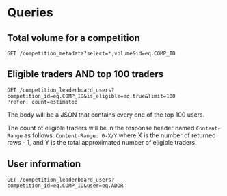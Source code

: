 # Queries

## Total volume for a competition

```http
GET /competition_metadata?select=*,volume&id=eq.COMP_ID
```

## Eligible traders AND top 100 traders

```http
GET /competition_leaderboard_users?competition_id=eq.COMP_ID&is_eligible=eq.true&limit=100
Prefer: count=estimated
```

The body will be a JSON that contains every one of the top 100 users.

The count of eligible traders will be in the response header named `Content-Range` as follows: `Content-Range: 0-X/Y` where X is the number of returned rows - 1, and Y is the total approximated number of eligible traders.

## User information

```http
GET /competition_leaderboard_users?competition_id=eq.COMP_ID&user=eq.ADDR
```
